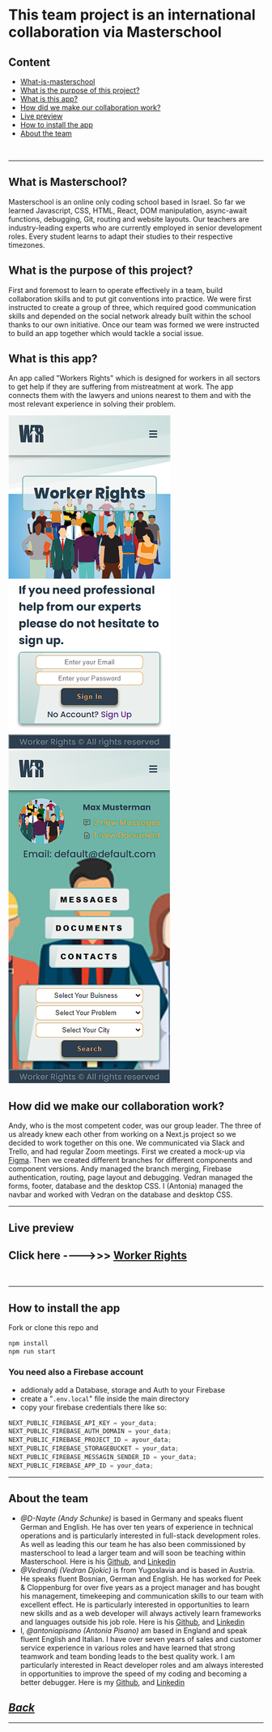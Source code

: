 # This team project is an international collaboration via Masterschool

## Content

- [What-is-masterschool](#what-is-masterschool)
- [What is the purpose of this project?](#what-is-the-purpose-of-this-project)
- [What is this app?](#what-is-this-app)
- [How did we make our collaboration work?](#how-did-we-make-our-collaboration-work)
- [Live preview](#live-preview)
- [How to install the app](#how-to-install-the-app)
- [About the team](#about-the-team)

</br>

---

## What is Masterschool?

Masterschool is an online only coding school based in Israel. So far we learned Javascript, CSS, HTML, React, DOM manipulation, async-await functions, debugging, Git, routing and website layouts. Our teachers are industry-leading experts who are currently employed in senior development roles. Every student learns to adapt their studies to their respective timezones.

## What is the purpose of this project?

First and foremost to learn to operate effectively in a team, build collaboration skills and to put git conventions into practice. We were first instructed to create a group of three, which required good communication skills and depended on the social network already built within the school thanks to our own initiative. Once our team was formed we were instructed to build an app together which would tackle a social issue.

## What is this app?

An app called "Workers Rights" which is designed for workers in all sectors to get help if they are suffering from mistreatment at work. The app connects them with the lawyers and unions nearest to them and with the most relevant experience in solving their problem.

<img src="./assets/images/readmePictures/worker-rights-app1.png">
<img src="./assets/images/readmePictures/worker-rights-app2.png">

## How did we make our collaboration work?

Andy, who is the most competent coder, was our group leader. The three of us already knew each other from working on a Next.js project so we decided to work together on this one. We communicated via Slack and Trello, and had regular Zoom meetings. First we created a mock-up via <a href="https://www.figma.com/file/9xDhEqRp6fD1m4Gq8ErDuK/106-Team-Project-team-library?node-id=421%3A54&t=lFiqQliQfpxSA3VK-0">Figma</a>. Then we created different branches for different components and component versions. Andy managed the branch merging, Firebase authentication, routing, page layout and debugging. Vedran managed the forms, footer, database and the desktop CSS. I (Antonia) managed the navbar and worked with Vedran on the database and desktop CSS.

---

## **Live preview**

## Click here ---->>> **[Worker Rights](https://team-project-wd-106-545e13qov-d-nayte.vercel.app/login?logout=false)**

</br>

---

## How to install the app

Fork or clone this repo and

```
npm install
npm run start
```

### You need also a Firebase account

- addionaly add a Database, storage and Auth to your Firebase
- create a "`.env.local`" file inside the main directory
- copy your firebase credentials there like so:

```js
NEXT_PUBLIC_FIREBASE_API_KEY = your_data;
NEXT_PUBLIC_FIREBASE_AUTH_DOMAIN = your_data;
NEXT_PUBLIC_FIREBASE_PROJECT_ID = ayour_data;
NEXT_PUBLIC_FIREBASE_STORAGEBUCKET = your_data;
NEXT_PUBLIC_FIREBASE_MESSAGIN_SENDER_ID = your_data;
NEXT_PUBLIC_FIREBASE_APP_ID = your_data;
```

---

## About the team

<ul>
    <li><em> @D-Nayte (Andy Schunke)</em> is based in Germany and speaks fluent German and English. He has over ten years of experience in technical operations and is particularly interested in full-stack development roles. As well as leading this our team he has also been commissioned by masterschool to lead a larger team and will soon be teaching within Masterschool. Here is his <a href="https://github.com/D-Nayte">Github</a>, and <a href="https://www.linkedin.com/in/andy-schunke">Linkedin</a></li>
    <li><em> @Vedrandj (Vedran Djokic)</em> is from Yugoslavia and is based in Austria. He speaks fluent Bosnian, German and English. He has worked for Peek & Cloppenburg for over five years as a project manager and has bought his management, timekeeping and communication skills to our team with excellent effect. He is particularly interested in opportunities to learn new skills and as a web developer will always actively learn frameworks and languages outside his job role. Here is his <a href="https://github.com/Vedrandj">Github</a>, and <a href="https://www.linkedin.com/in/vedran-djokic-9ab2851aa/">Linkedin</a></li>
    <li>I, <em> @antoniapisano (Antonia Pisano)</em> am based in England and speak fluent English and Italian. I have over seven years of sales and customer service experience in various roles and have learned that strong teamwork and team bonding leads to the best quality work. I am particularly interested in React developer roles and am always interested in opportunities to improve the speed of my coding and becoming a better debugger. Here is my <a href="https://github.com/antoniapisano">Github</a>, and <a href="https://www.linkedin.com/in/antonia-pisano-423081146/">Linkedin</a></li>
</ul>

## **_[Back](#content)_**

---
